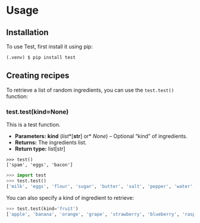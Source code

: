 # Usage

## Installation

To use Test, first install it using pip:

```console
(.venv) $ pip install test
```

## Creating recipes

To retrieve a list of random ingredients,
you can use the `test.test()` function:

### test.test(kind=None)

This is a test function.

* **Parameters:**
  **kind** (*list**[**str**] or* *None*) – Optional “kind” of ingredients.
* **Returns:**
  The ingredients list.
* **Return type:**
  list[str]

```pycon
>>> test()
['spam', 'eggs', 'bacon']
```

```python
>>> import test
>>> test.test()
['milk', 'eggs', 'flour', 'sugar', 'butter', 'salt', 'pepper', 'water', 'oil', 'vinegar']
```

You can also specify a kind of ingredient to retrieve:

```python
>>> test.test(kind='fruit')
['apple', 'banana', 'orange', 'grape', 'strawberry', 'blueberry', 'raspberry', 'blackberry', 'lemon', 'lime']
```

